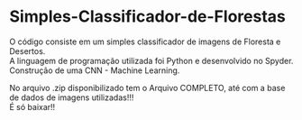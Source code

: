 # Simples-Classificador-de-Florestas
O código consiste em um simples classificador de imagens de Floresta e Desertos. <br/>
A linguagem de programação utilizada foi Python e desenvolvido no Spyder. <br/>
Construção de uma CNN - Machine Learning.

No arquivo .zip disponibilizado tem o Arquivo COMPLETO, até com a base de dados de imagens utilizadas!!! <br/>
É só baixar!!

